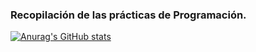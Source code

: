 ### Recopilación de las prácticas de Programación.
[![Anurag's GitHub stats](https://github-readme-stats.vercel.app/api?username=luislopez229)](https://github.com/anuraghazra/github-readme-stats)

<!--
**luislopez229/luislopez229** is a ✨ _special_ ✨ repository because its `README.md` (this file) appears on your GitHub profile.

Here are some ideas to get you started:

- 🔭 I’m currently working on ...
- 🌱 I’m currently learning ...
- 👯 I’m looking to collaborate on ...
- 🤔 I’m looking for help with ...
- 💬 Ask me about ...
- 📫 How to reach me: ...
- 😄 Pronouns: ...
- ⚡ Fun fact: ...
-->

